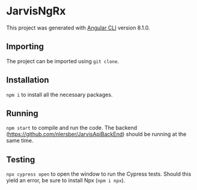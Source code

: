 # JarvisNgRx

This project was generated with [Angular CLI](https://github.com/angular/angular-cli) version 8.1.0.

## Importing

The project can be imported using `git clone`.

## Installation
`npm i` to install all the necessary packages.

## Running
`npm start` to compile and run the code. The backend (https://github.com/nlersber/JarvisApiBackEnd) should be running at the same time.

## Testing
`npx cypress open` to open the window to run the Cypress tests. Should this yield an error, be sure to install Npx (`npm i npx`).
